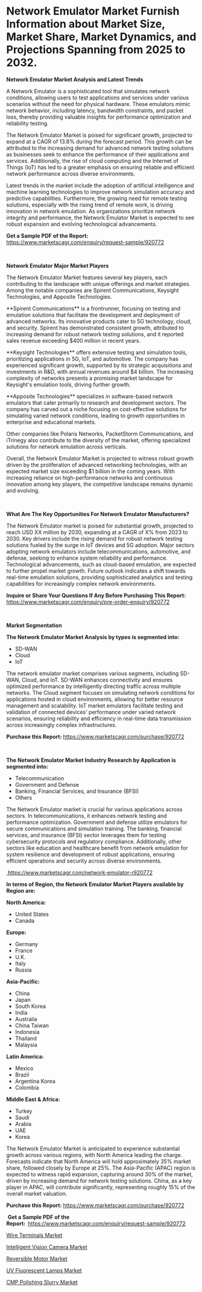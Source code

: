 <p><h1>Network Emulator Market Furnish Information about Market Size, Market Share, Market Dynamics, and Projections Spanning from 2025 to 2032.</h1></p><p><strong>Network Emulator Market Analysis and Latest Trends</strong></p>
<p><p>A Network Emulator is a sophisticated tool that simulates network conditions, allowing users to test applications and services under various scenarios without the need for physical hardware. These emulators mimic network behavior, including latency, bandwidth constraints, and packet loss, thereby providing valuable insights for performance optimization and reliability testing. </p><p>The Network Emulator Market is poised for significant growth, projected to expand at a CAGR of 13.8% during the forecast period. This growth can be attributed to the increasing demand for advanced network testing solutions as businesses seek to enhance the performance of their applications and services. Additionally, the rise of cloud computing and the Internet of Things (IoT) has led to a greater emphasis on ensuring reliable and efficient network performance across diverse environments.</p><p>Latest trends in the market include the adoption of artificial intelligence and machine learning technologies to improve network simulation accuracy and predictive capabilities. Furthermore, the growing need for remote testing solutions, especially with the rising trend of remote work, is driving innovation in network emulation. As organizations prioritize network integrity and performance, the Network Emulator Market is expected to see robust expansion and evolving technological advancements.</p></p>
<p><strong>Get a Sample PDF of the Report:&nbsp;</strong> <a href="https://www.marketscagr.com/enquiry/request-sample/920772?utm_campaign=2660&utm_medium=2&utm_source=Github&utm_content=ia&utm_term=07032025&utm_id=network-emulator">https://www.marketscagr.com/enquiry/request-sample/920772</a></p>
<p>&nbsp;</p>
<p><strong>Network Emulator Major Market Players</strong></p>
<p><p>The Network Emulator Market features several key players, each contributing to the landscape with unique offerings and market strategies. Among the notable companies are Spirent Communications, Keysight Technologies, and Apposite Technologies.</p><p>**Spirent Communications** is a frontrunner, focusing on testing and emulation solutions that facilitate the development and deployment of advanced networks. Its innovative products cater to 5G technology, cloud, and security. Spirent has demonstrated consistent growth, attributed to increasing demand for robust network testing solutions, and it reported sales revenue exceeding $400 million in recent years.</p><p>**Keysight Technologies** offers extensive testing and simulation tools, prioritizing applications in 5G, IoT, and automotive. The company has experienced significant growth, supported by its strategic acquisitions and investments in R&D, with annual revenues around $4 billion. The increasing complexity of networks presents a promising market landscape for Keysight's emulation tools, driving further growth.</p><p>**Apposite Technologies** specializes in software-based network emulators that cater primarily to research and development sectors. The company has carved out a niche focusing on cost-effective solutions for simulating varied network conditions, leading to growth opportunities in enterprise and educational markets.</p><p>Other companies like Polaris Networks, PacketStorm Communications, and iTrinegy also contribute to the diversity of the market, offering specialized solutions for network emulation across verticals.</p><p>Overall, the Network Emulator Market is projected to witness robust growth driven by the proliferation of advanced networking technologies, with an expected market size exceeding $1 billion in the coming years. With increasing reliance on high-performance networks and continuous innovation among key players, the competitive landscape remains dynamic and evolving.</p></p>
<p>&nbsp;</p>
<p><strong>What Are The Key Opportunities For Network Emulator Manufacturers?</strong></p>
<p><p>The Network Emulator market is poised for substantial growth, projected to reach USD XX million by 2030, expanding at a CAGR of X% from 2023 to 2030. Key drivers include the rising demand for robust network testing solutions fueled by the surge in IoT devices and 5G adoption. Major sectors adopting network emulators include telecommunications, automotive, and defense, seeking to enhance system reliability and performance. Technological advancements, such as cloud-based emulation, are expected to further propel market growth. Future outlook indicates a shift towards real-time emulation solutions, providing sophisticated analytics and testing capabilities for increasingly complex network environments.</p></p>
<p><strong>Inquire or Share Your Questions If Any Before Purchasing This Report:</strong> <a href="https://www.marketscagr.com/enquiry/pre-order-enquiry/920772?utm_campaign=2660&utm_medium=2&utm_source=Github&utm_content=ia&utm_term=07032025&utm_id=network-emulator">https://www.marketscagr.com/enquiry/pre-order-enquiry/920772</a></p>
<p>&nbsp;</p>
<p><strong>Market Segmentation</strong></p>
<p><strong>The Network Emulator Market Analysis by types is segmented into:</strong></p>
<p><ul><li>SD-WAN</li><li>Cloud</li><li>IoT</li></ul></p>
<p><p>The network emulator market comprises various segments, including SD-WAN, Cloud, and IoT. SD-WAN enhances connectivity and ensures optimized performance by intelligently directing traffic across multiple networks. The Cloud segment focuses on simulating network conditions for applications hosted in cloud environments, allowing for better resource management and scalability. IoT market emulators facilitate testing and validation of connected devices' performance under varied network scenarios, ensuring reliability and efficiency in real-time data transmission across increasingly complex infrastructures.</p></p>
<p><strong>Purchase this Report:&nbsp;</strong><a href="https://www.marketscagr.com/purchase/920772?utm_campaign=2660&utm_medium=2&utm_source=Github&utm_content=ia&utm_term=07032025&utm_id=network-emulator">https://www.marketscagr.com/purchase/920772</a></p>
<p>&nbsp;</p>
<p><strong>The Network Emulator Market Industry Research by Application is segmented into:</strong></p>
<p><ul><li>Telecommunication</li><li>Government and Defense</li><li>Banking, Financial Services, and Insurance (BFSI)</li><li>Others</li></ul></p>
<p><p>The Network Emulator market is crucial for various applications across sectors. In telecommunications, it enhances network testing and performance optimization. Government and defense utilize emulators for secure communications and simulation training. The banking, financial services, and insurance (BFSI) sector leverages them for testing cybersecurity protocols and regulatory compliance. Additionally, other sectors like education and healthcare benefit from network emulation for system resilience and development of robust applications, ensuring efficient operations and security across diverse environments.</p></p>
<p><a href="https://www.marketscagr.com/network-emulator-r920772?utm_campaign=2660&utm_medium=2&utm_source=Github&utm_content=ia&utm_term=07032025&utm_id=network-emulator">&nbsp;https://www.marketscagr.com/network-emulator-r920772</a></p>
<p><strong>In terms of Region, the Network Emulator Market Players available by Region are:</strong></p>
<p>
    <p> <strong> North America: </strong>
        <ul>
            <li>United States</li>
            <li>Canada</li>
        </ul>
        </p> 
    <p> <strong> Europe: </strong>
        <ul>
            <li>Germany</li>
            <li>France</li>
            <li>U.K.</li>
            <li>Italy</li>
            <li>Russia</li>
        </ul>
        </p> 
    <p> <strong> Asia-Pacific: </strong>
        <ul>
            <li>China</li>
            <li>Japan</li>
            <li>South Korea</li>
            <li>India</li>
            <li>Australia</li>
            <li>China Taiwan</li>
            <li>Indonesia</li>
            <li>Thailand</li>
            <li>Malaysia</li>
        </ul>
        </p> 
    <p> <strong> Latin America: </strong>
        <ul>
            <li>Mexico</li>
            <li>Brazil</li>
            <li>Argentina Korea</li>
            <li>Colombia</li>
        </ul>
        </p> 
    <p> <strong> Middle East & Africa: </strong>
        <ul>
            <li>Turkey</li>
            <li>Saudi</li>
            <li>Arabia</li>
            <li>UAE</li>
            <li>Korea</li>
        </ul>
    </p>
    </p>
<p><p>The Network Emulator Market is anticipated to experience substantial growth across various regions, with North America leading the charge. Forecasts indicate that North America will hold approximately 35% market share, followed closely by Europe at 25%. The Asia-Pacific (APAC) region is expected to witness rapid expansion, capturing around 30% of the market, driven by increasing demand for network testing solutions. China, as a key player in APAC, will contribute significantly, representing roughly 15% of the overall market valuation. </p></p>
<p><strong>Purchase this Report: </strong><a href="https://www.marketscagr.com/purchase/920772?utm_campaign=2660&utm_medium=2&utm_source=Github&utm_content=ia&utm_term=07032025&utm_id=network-emulator">https://www.marketscagr.com/purchase/920772</a></p>
<p>&nbsp;<strong>Get a Sample PDF of the Report:&nbsp;&nbsp;</strong><a href="https://www.marketscagr.com/enquiry/request-sample/920772?utm_campaign=2660&utm_medium=2&utm_source=Github&utm_content=ia&utm_term=07032025&utm_id=network-emulator">https://www.marketscagr.com/enquiry/request-sample/920772</a></p>
<p><strong></strong></p>
<p><p><a href="https://www.linkedin.com/pulse/comprehensive-market-analysis-wire-terminals-projected-jzqdc?utm_campaign=2660&utm_medium=2&utm_source=Github&utm_content=ia&utm_term=07032025&utm_id=network-emulator">Wire Terminals Market</a></p><p><a href="https://www.linkedin.com/pulse/market-dynamics-trends-in-depth-look-intelligent-vision-spw5c?utm_campaign=2660&utm_medium=2&utm_source=Github&utm_content=ia&utm_term=07032025&utm_id=network-emulator">Intelligent Vision Camera Market</a></p><p><a href="https://www.linkedin.com/pulse/reversible-motor-market-trends-prediction-ofthe-cagr71from-2025-mkvwc?utm_campaign=2660&utm_medium=2&utm_source=Github&utm_content=ia&utm_term=07032025&utm_id=network-emulator">Reversible Motor Market</a></p><p><a href="https://www.linkedin.com/pulse/value-segmentation-share-andanalysis-uv-fluorescent-grbxe?utm_campaign=2660&utm_medium=2&utm_source=Github&utm_content=ia&utm_term=07032025&utm_id=network-emulator">UV Fluorescent Lamps Market</a></p><p><a href="https://www.linkedin.com/pulse/exploring-128-growth-cmp-polishing-slurry-market-2032-key-trends-wabce?utm_campaign=2660&utm_medium=2&utm_source=Github&utm_content=ia&utm_term=07032025&utm_id=network-emulator">CMP Polishing Slurry Market</a></p></p>